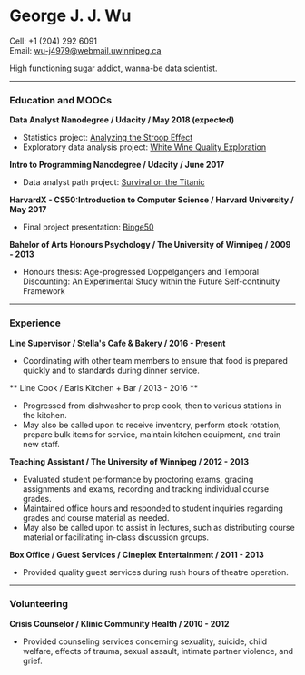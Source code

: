 # George J. J. Wu

Cell: +1 (204) 292 6091  
Email: wu-j4979@webmail.uwinnipeg.ca

High functioning sugar addict, wanna-be data scientist.

---

### Education and MOOCs

**Data Analyst Nanodegree / Udacity / May 2018 (expected)**
* Statistics project: [Analyzing the Stroop Effect](https://georgejjw.github.io/cv/Test%20a%20Perceptual%20Phenomenon)
* Exploratory data analysis project: [White Wine Quality Exploration](https://georgejjw.github.io/cv/white)

**Intro to Programming Nanodegree / Udacity / June 2017**
* Data analyst path project: [Survival on the Titanic](https://georgejjw.github.io/cv/titanic_html)

**HarvardX - CS50:Introduction to Computer Science / Harvard University / May 2017**
* Final project presentation: [Binge50](https://www.youtube.com/watch?v=uJ9HbAxvIcY)

**Bahelor of Arts Honours Psychology / The University of Winnipeg / 2009 - 2013**
* Honours thesis: Age-progressed Doppelgangers and Temporal Discounting: An Experimental Study within the Future Self-continuity Framework

---

### Experience

**Line Supervisor / Stella's Cafe & Bakery / 2016 - Present**
* Coordinating with other team members to ensure that food is prepared quickly and to standards during dinner service.

** Line Cook / Earls Kitchen + Bar / 2013 - 2016 **
* Progressed from dishwasher to prep cook, then to various stations in the kitchen.
* May also be called upon to receive inventory, perform stock rotation, prepare bulk items for service, maintain kitchen equipment, and train new staff.

**Teaching Assistant / The University of Winnipeg / 2012 - 2013**
* Evaluated student performance by proctoring exams, grading assignments and exams, recording and tracking individual course grades.
* Maintained office hours and responded to student inquiries regarding grades and course material as needed.
* May also be called upon to assist in lectures, such as distributing course material or facilitating in-class discussion groups.

**Box Office / Guest Services / Cineplex Entertainment / 2011 - 2013**
* Provided quality guest services during rush hours of theatre operation.

---

### Volunteering

**Crisis Counselor / Klinic Community Health / 2010 - 2012**  
* Provided counseling services concerning sexuality, suicide, child welfare, effects of trauma, sexual assault, intimate partner violence, and grief.